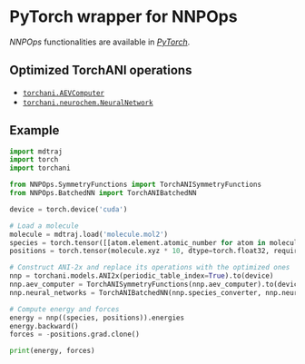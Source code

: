 # PyTorch wrapper for NNPOps

*NNPOps* functionalities are available in [*PyTorch*](https://pytorch.org/).

## Optimized TorchANI operations

- [`torchani.AEVComputer`](https://aiqm.github.io/torchani/api.html?highlight=speciesaev#torchani.AEVComputer)
- [`torchani.neurochem.NeuralNetwork`](https://aiqm.github.io/torchani/api.html#module-torchani.neurochem)

## Example

```python
import mdtraj
import torch
import torchani

from NNPOps.SymmetryFunctions import TorchANISymmetryFunctions
from NNPOps.BatchedNN import TorchANIBatchedNN

device = torch.device('cuda')

# Load a molecule
molecule = mdtraj.load('molecule.mol2')
species = torch.tensor([[atom.element.atomic_number for atom in molecule.top.atoms]], device=device)
positions = torch.tensor(molecule.xyz * 10, dtype=torch.float32, requires_grad=True, device=device)

# Construct ANI-2x and replace its operations with the optimized ones
nnp = torchani.models.ANI2x(periodic_table_index=True).to(device)
nnp.aev_computer = TorchANISymmetryFunctions(nnp.aev_computer).to(device)
nnp.neural_networks = TorchANIBatchedNN(nnp.species_converter, nnp.neural_networks, species).to(device)

# Compute energy and forces
energy = nnp((species, positions)).energies
energy.backward()
forces = -positions.grad.clone()

print(energy, forces)
```